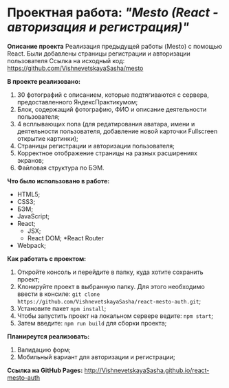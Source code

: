 # Проектная работа: _"Mesto (React - авторизация и регистрация)"_

__Описание проекта__ 
Реализация предыдущей работы (Mesto) с помощью React. Были добавлены страницы регистрации и авторизации пользователя
Ссылка на исходный код: https://github.com/VishnevetskayaSasha/mesto 

__В проекте реализовано:__ 
1. 30 фотографий с описанием, которые подтягиваются с сервера, предоставленного ЯндексПрактикумом;
2. Блок, содержащий фотографию, ФИО и описание деятельности пользователя;
3. 4 всплывающих попа (для редатирования аватара, имени и деятельности пользователя, добавление новой карточки Fullscreen открытие картинки);
4. Страницы регистрации и авторизации пользователя;
5. Корректное отображение страницы на разных расширениях экранов;
6. Файловая структура по БЭМ.

__Что было использовано в работе:__
- HTML5;
- CSS3;
- БЭМ;
- JavaScript;
- React;
  * JSX;
  * React DOM;
  *React Router
- Webpack;

__Как работать с проектом:__
1. Откройте консоль и перейдите в папку, куда хотите сохранить проект;
2. Клонируйте проект в выбранную папку. Для этого необходимо ввести в консиле:  `git clone https://github.com/VishnevetskayaSasha/react-mesto-auth.git`;
3. Установите пакет `npm install`;
4. Чтобы запустить проект на локальном сервере ведите: `npm start`;
5. Затем введите: `npm run build` для сборки проекта;

__Планиреутся реализовать:__
1. Валидацию форм;
2. Мобильный вариант для авторизации и регистрации;


__Ссылка на GitHub Pages:__ http://VishnevetskayaSasha.github.io/react-mesto-auth